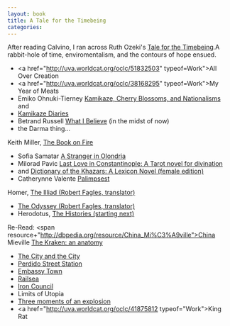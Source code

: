 ```yaml
---
layout: book
title: A Tale for the Timebeing
categories:
---
```

<div vocab="http://bibframe.org/vocab/">

After reading  <span resource="http://dbpedia.org/resource/Italo_Calvino" typeof="Person">Calvino</span>, I ran across <span resource="http://dbpedia.org/resouce/Ruth_Ozeki">Ruth Ozeki's</span> <a href="http://uva.worldcat.org/oclc/796756004" typeof="Work">Tale for the Timebeing</a>.A rabbit-hole of time, enviromentalism, and the contours of hope ensued.

* <a href="http://uva.worldcat.org/oclc/51832503" typeof=Work">All Over Creation</a>
* <a href="http://uva.worldcat.org/oclc/38168295" typeof=Work">My Year of Meats</a>
* <span resouce="http://dbpedia.org/resource/Emiko_Ohnuki-Tierney" typeof="Person">Emiko Ohnuki-Tierney</span> <a href="http://uva.worldcat.org/oclc/48892404" typeof="Work">Kamikaze, Cherry Blossoms, and Nationalisms</a> and
* <a href="http://uva.worldcat.org/oclc/62533869" typeof="Work">Kamikaze Diaries</a>
* <span resouce="http://dbpedia.org/resource/Bertrand_Russell" typeof="Person">Betrand Russell</span>  <a href="http://uva.worldcat.org/oclc/43622691" typeof="Work">What I Believe</a> (in the midst of now)
* the Darma thing...


Keith Miller, <a href="http://uva.worldcat.org/oclc/772530906" typeof="Work">The Book on Fire</a>
* <span resouce="http://dbpedia.org/resource/Sofia_Samatar" typeof="Person">Sofia Samatar <a href="http://uva.worldcat.org/oclc/756582258" typeof="Work">A Stranger in Olondria</a>
* <span resouce="http://dbpedia.org/resource/ilorad_Pavić" typeof="Person">Milorad Pavic</span> <a href="http://uva.worldcat.org/oclc/47696637" typeof="Work">Last Love in Constantinople: A Tarot novel for divination</a>
* and <a href="http://uva.worldcat.org/oclc/18163210" typeof="Work">Dictionary of the Khazars: A Lexicon Novel (female edition)</a>
* <span resouce="http://dbpedia.org/resource/Catherynne_M._Valente" typeof="Person">Catherynne Valente</span> <a href="http://uva.worldcat.org/oclc/232129602" typeof="Work">Palimpsest</a>

<span resouce="http://dbpedia.org/resource/Homer" typeof="Person">Homer</span>,  <a href="http://uva.worldcat.org/oclc/20825683" typeof="Work">The Illiad (Robert Fagles, translator)</a>
* <a href="http://uva.worldcat.org/oclc/818851874" typeof="Work">The Odyssey (Robert Fagles, translator)</a>
* <span resouce="http://dbpedia.org/resource/Herodotus" typeof="Person">Herodotus</span>, <a href="http://uva.worldcat.org/oclc/892041303" typeof="Work">The Histories (starting next)</a>

Re-Read:
<span resource+"http://dbpedia.org/resource/China_Mi%C3%A9ville">China Mieville</span> <a href="http://uva.worldcat.org/oclc/436030063" typeof="Work">The Kraken: an anatomy</a>
* <a href="http://uva.worldcat.org/oclc/251203637" typeof="Work">The City and the City</a>
* <a href="http://uva.worldcat.org/oclc/45532466" typeof="Work">Perdido Street Station</a>
* <a href="http://uva.worldcat.org/oclc/659766009" typeof="Work">Embassy Town</a>
* <a href="http://uva.worldcat.org/oclc/747527888" typeof="Work">Railsea</a>
* <a href="http://uva.worldcat.org/oclc/55019061" typeof="Work">Iron Council</a>
* Limits of Utopia
* <a href="http://uva.worldcat.org/oclc/907621819" typeof="Work">Three moments of an explosion</a>
*  <a href="http://uva.worldcat.org/oclc/41875812 typeof="Work">King Rat</a>
</div>
